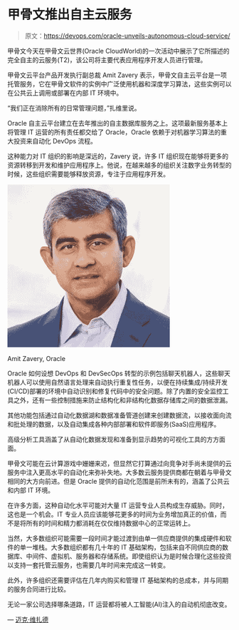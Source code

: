 # 甲骨文推出自主云服务

> 原文：<https://devops.com/oracle-unveils-autonomous-cloud-service/>

甲骨文今天在甲骨文云世界(Oracle CloudWorld)的一次活动中展示了它所描述的完全自主的云服务(T2)，该公司将主要代表应用程序开发人员进行管理。

甲骨文云平台产品开发执行副总裁 Amit Zavery 表示，甲骨文自主云平台是一项托管服务，它在甲骨文软件的实例中广泛使用机器和深度学习算法，这些实例可以在公共云上调用或部署在内部 IT 环境中。

“我们正在消除所有的日常管理问题，”扎维里说。

Oracle 自主云平台建立在去年推出的自主数据库服务之上。这项最新服务基本上将管理 IT 运营的所有责任都交给了 Oracle，Oracle 依赖于对机器学习算法的重大投资来自动化 DevOps 流程。

这种能力对 IT 组织的影响是深远的，Zavery 说，许多 IT 组织现在能够将更多的资源转移到开发和维护应用程序上。他说，在越来越多的组织关注数字业务转型的时候，这些组织需要能够释放资源，专注于应用程序开发。

![](img/e92ec4f69d2f9e0f3bbd3b2b855fbc66.png)

Amit Zavery, Oracle

Oracle 如何设想 DevOps 和 DevSecOps 转型的示例包括聊天机器人，这些聊天机器人可以使用自然语言处理来自动执行重复性任务，以便在持续集成/持续开发(CI/CD)部署的环境中自动识别和修复代码中的安全问题。除了内置的安全监控工具之外，还有一些控制措施来防止结构化和非结构化数据存储库之间的数据泄漏。

其他功能包括通过自动化数据湖和数据准备管道创建来创建数据流，以接收面向流和批处理的数据，以及自动集成各种内部部署和软件即服务(SaaS)应用程序。

高级分析工具涵盖了从自动化数据发现和准备到显示趋势的可视化工具的方方面面。

甲骨文可能在云计算游戏中姗姗来迟，但显然它打算通过向竞争对手尚未提供的云服务中注入更高水平的自动化来弥补失地。大多数云服务提供商都在朝着与甲骨文相同的大方向前进。但是 Oracle 提供的自动化范围是前所未有的，涵盖了公共云和内部 IT 环境。

在许多方面，这种自动化水平可能对大量 IT 运营专业人员构成生存威胁。同时，这也是一个机会。IT 专业人员应该能够花更多的时间为业务增加真正的价值，而不是将所有的时间和精力都消耗在仅仅维持数据中心的正常运转上。

当然，大多数组织可能需要一段时间才能过渡到由单一供应商提供的集成硬件和软件的单一堆栈。大多数组织都有几十年的 IT 基础架构，包括来自不同供应商的数据库、中间件、虚拟机、服务器和存储系统。即使组织认为是时候合理化这些投资以支持一套托管云服务，也需要几年时间来完成这一转变。

此外，许多组织还需要评估在几年内购买和管理 IT 基础架构的总成本，并与同期的服务合同进行比较。

无论一家公司选择哪条道路，IT 运营都将被人工智能(AI)注入的自动机彻底改变。

— [迈克·维扎德](https://devops.com/author/mike-vizard/)